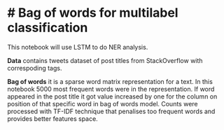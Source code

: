 ﻿# # Bag of words for multilabel classification

This notebook will use LSTM to do NER analysis. 

**Data** contains tweets dataset of post titles from StackOverflow with correspoding tags.

**Bag of words**  it is a sparse word matrix representation for a text. In this notebook 5000 most frequent words were in the representation.
If word appeared in the post title it got value increased by one for the column on position of that specific word in bag of words model. 
Counts were processed with TF-IDF technique that penalises too frequent words and provides better features space.


